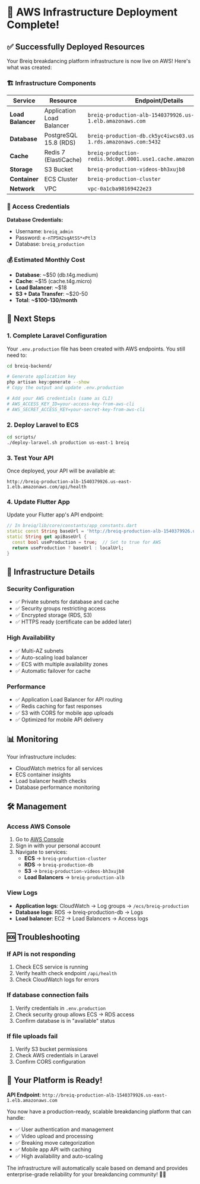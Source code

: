 # 🎉 AWS Infrastructure Deployment Complete!

## ✅ Successfully Deployed Resources

Your Breiq breakdancing platform infrastructure is now live on AWS! Here's what was created:

### 🏗️ Infrastructure Components

| **Service** | **Resource** | **Endpoint/Details** |
|-------------|--------------|---------------------|
| **Load Balancer** | Application Load Balancer | `breiq-production-alb-1540379926.us-east-1.elb.amazonaws.com` |
| **Database** | PostgreSQL 15.8 (RDS) | `breiq-production-db.ck5yc4iwcs03.us-east-1.rds.amazonaws.com:5432` |
| **Cache** | Redis 7 (ElastiCache) | `breiq-production-redis.9dc0gt.0001.use1.cache.amazonaws.com:6379` |
| **Storage** | S3 Bucket | `breiq-production-videos-bh3xujb8` |
| **Container** | ECS Cluster | `breiq-production-cluster` |
| **Network** | VPC | `vpc-0a1cba98169422e23` |

### 🔐 Access Credentials

**Database Credentials:**
- Username: `breiq_admin`
- Password: `e-nTP5H2sqAtSS*<Ptl3`
- Database: `breiq_production`

### 💰 Estimated Monthly Cost
- **Database**: ~$50 (db.t4g.medium)
- **Cache**: ~$15 (cache.t4g.micro) 
- **Load Balancer**: ~$18
- **S3 + Data Transfer**: ~$20-50
- **Total**: **~$100-130/month**

## 🚀 Next Steps

### 1. **Complete Laravel Configuration**

Your `.env.production` file has been created with AWS endpoints. You still need to:

```bash
cd breiq-backend/

# Generate application key
php artisan key:generate --show
# Copy the output and update .env.production

# Add your AWS credentials (same as CLI)
# AWS_ACCESS_KEY_ID=your-access-key-from-aws-cli
# AWS_SECRET_ACCESS_KEY=your-secret-key-from-aws-cli
```

### 2. **Deploy Laravel to ECS**

```bash
cd scripts/
./deploy-laravel.sh production us-east-1 breiq
```

### 3. **Test Your API**

Once deployed, your API will be available at:
```
http://breiq-production-alb-1540379926.us-east-1.elb.amazonaws.com/api/health
```

### 4. **Update Flutter App**

Update your Flutter app's API endpoint:
```dart
// In breiq/lib/core/constants/app_constants.dart
static const String baseUrl = 'http://breiq-production-alb-1540379926.us-east-1.elb.amazonaws.com/api/';
static String get apiBaseUrl {
  const bool useProduction = true;  // Set to true for AWS
  return useProduction ? baseUrl : localUrl;
}
```

## 🔧 Infrastructure Details

### **Security Configuration**
- ✅ Private subnets for database and cache
- ✅ Security groups restricting access
- ✅ Encrypted storage (RDS, S3)
- ✅ HTTPS ready (certificate can be added later)

### **High Availability**
- ✅ Multi-AZ subnets
- ✅ Auto-scaling load balancer
- ✅ ECS with multiple availability zones
- ✅ Automatic failover for cache

### **Performance**
- ✅ Application Load Balancer for API routing
- ✅ Redis caching for fast responses
- ✅ S3 with CORS for mobile app uploads
- ✅ Optimized for mobile API delivery

## 📊 Monitoring

Your infrastructure includes:
- CloudWatch metrics for all services
- ECS container insights
- Load balancer health checks
- Database performance monitoring

## 🛠️ Management

### **Access AWS Console**
1. Go to [AWS Console](https://console.aws.amazon.com/)
2. Sign in with your personal account
3. Navigate to services:
   - **ECS** → `breiq-production-cluster`
   - **RDS** → `breiq-production-db`
   - **S3** → `breiq-production-videos-bh3xujb8`
   - **Load Balancers** → `breiq-production-alb`

### **View Logs**
- **Application logs**: CloudWatch → Log groups → `/ecs/breiq-production`
- **Database logs**: RDS → breiq-production-db → Logs
- **Load balancer**: EC2 → Load Balancers → Access logs

## 🆘 Troubleshooting

### **If API is not responding**
1. Check ECS service is running
2. Verify health check endpoint `/api/health`
3. Check CloudWatch logs for errors

### **If database connection fails**  
1. Verify credentials in `.env.production`
2. Check security group allows ECS → RDS access
3. Confirm database is in "available" status

### **If file uploads fail**
1. Verify S3 bucket permissions
2. Check AWS credentials in Laravel
3. Confirm CORS configuration

## 🎯 Your Platform is Ready!

**API Endpoint**: `http://breiq-production-alb-1540379926.us-east-1.elb.amazonaws.com`

You now have a production-ready, scalable breakdancing platform that can handle:
- ✅ User authentication and management
- ✅ Video upload and processing 
- ✅ Breaking move categorization
- ✅ Mobile app API with caching
- ✅ High availability and auto-scaling

The infrastructure will automatically scale based on demand and provides enterprise-grade reliability for your breakdancing community! 🕺💃